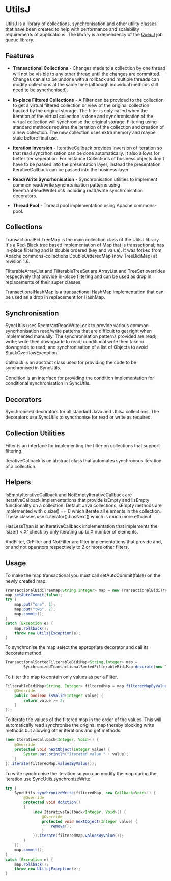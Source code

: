 # UtilsJ

UtilsJ is a library of collections, synchronisation and other utility classes that have been created to help with performance and scalability requirements of applications. The library is a dependency of the [QueuJ](https://github.com/workplacesystems/queuj/) job queue library.

## Features

 * **Transactional Collections** - Changes made to a collection by one thread will not be visible to any other thread until the changes are committed. Changes can also be undone with a rollback and multiple threads can modify collections at the same time (although individual methods still need to be syncrhonised).

 * **In-place Filtered Collections** - A Filter can be provided to the collection to get a virtual filtered collection or view of the original collection backed by the original storage. The filter is only called when the iteration of the virtual collection is done and synchronisation of the virtual collection will synchronise the original storage. Filtering using standard methods requires the iteration of the collection and creation of a new collection. The new collection uses extra memory and maybe stale before final use.

 * **Iteration Inversion** - IterativeCallback provides inversion of iteration so that read syncrhonisation can be done automatically. It also allows for better tier seperation. For instance Collections of business objects don't have to be passed into the presentation layer, instead the presentation IterativeCallback can be passed into the business layer.

 * **Read/Write Syncrhonisation** - Synchronisation utilities to implement common read/write synchronisation patterns using ReentrantReadWriteLock including read/write synchronisation decorators.

 * **Thread Pool** - Thread pool implementation using Apache commons-pool.

## Collections

TransactionalBidiTreeMap is the main collection class of the UtilsJ library. It's a Red-Black tree based implementation of Map that is transactional; has in-place filtering and is double ordered (key and value). It was forked from Apache commons-collections DoubleOrderedMap (now TreeBidiMap) at revision 1.6.

FilterableArrayList and FilterableTreeSet are ArrayList and TreeSet overrides respectively that provide in-place filtering and can be used as drop in replacements of their super classes.

TransactionalHashMap is a transactional HashMap implementation that can be used as a drop in replacement for HashMap.

## Synchronisation

SyncUtils uses ReentrantReadWriteLock to provide various common syncrhonisation read/write patterns that are difficult to get right when implemented manually. The synchronisation patterns provided are read; write; write then downgrade to read; conditional write then take or downgrade to read; and synchronisation of a list of Objects to avoid StackOverflowException.

Callback is an abstract class used for providing the code to be synchronised in SyncUtils.

Condition is an interface for providing the condition implementation for conditional synchronisation in SyncUtils.

## Decorators

Synchronised decorators for all standard Java and UtilsJ collections. The decorators use SyncUtils to syncrhonise for read or write as required.

## Collection Utilities

Filter is an interface for implementing the filter on collections that support filtering.

IterativeCallback is an abstract class that automates synchronous iteration of a collection.

## Helpers

IsEmptyIterativeCallback and NotEmptyIterativeCallback are IterativeCallback implementations that provide isEmpty and !isEmpty functionality on a collection. Default Java collections isEmpty methods are implemented with c.size() == 0 which iterate all elements in the collection. These classes use c.iterator().hasNext() which is much more efficient.

HasLessThan is an IterativeCallback implementation that implements the 'size() < X' check by only iterating up to X number of elements.

AndFilter, OrFilter and NotFilter are filter implementations that provide and, or and not operators respectively to 2 or more other filters.

## Usage

To make the map transactional you must call setAutoCommit(false) on the newly created map.

```java
TransactionalBidiTreeMap<String,Integer> map = new TransactionalBidiTreeMap<String, Integer>();
map.setAutoCommit(false);
try {
    map.put("one", 1);
    map.put("two", 2);
    map.commit();
}
catch (Exception e) {
    map.rollback();
    throw new UtilsjException(e);
}
```

To synchronise the map select the appropriate decorator and call its decorate method.

```java
TransactionalSortedFilterableBidiMap<String,Integer> map =
        SynchronizedTransactionalSortedFilterableBidiMap.decorate(new TransactionalBidiTreeMap<String, Integer>());
```

To filter the map to contain only values as per a Filter.

```java
FilterableBidiMap<String, Integer> filteredMap = map.filteredMapByValue(new Filter<Integer>() {
    @Override
    public boolean isValid(Integer value) {
        return value >= 2;
    }
});
```

To iterate the values of the filtered map in the order of the values. This will automatically read synchronise the original map thereby blocking write methods but allowing other iterations and get methods.

```java
(new IterativeCallback<Integer, Void>() {
    @Override
    protected void nextObject(Integer value) {
        System.out.println("Iterated value " + value);
    }
}).iterate(filteredMap.valuesByValue());
```

To write synchronise the iteration so you can modify the map during the iteration use SyncUtils.synchronizeWrite.

```java
try {
    SyncUtils.synchronizeWrite(filteredMap, new Callback<Void>() {
        @Override
        protected void doAction()
        {
            (new IterativeCallback<Integer, Void>() {
                @Override
                protected void nextObject(Integer value) {
                    remove();
                }
            }).iterate(filteredMap.valuesByValue());
        }
    });
    map.commit();
}
catch (Exception e) {
    map.rollback();
    throw new UtilsjException(e);
}
```
